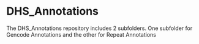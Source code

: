 # DHS_Annotations
The DHS_Annotations repository includes 2 subfolders. One subfolder for Gencode Annotations and
the other for Repeat Annotations
